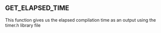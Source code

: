 GET_ELAPSED_TIME
-----

This function gives us the elapsed compilation time as an output using the timer.h library file
